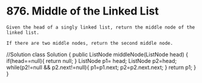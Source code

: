 # 876. Middle of the Linked List
```PS
Given the head of a singly linked list, return the middle node of the linked list.

If there are two middle nodes, return the second middle node.
```
//Solution
class Solution {
    public ListNode middleNode(ListNode head) {
        if(head==null){
            return null;
        }
        ListNode p1= head;
        ListNode p2=head;
        while(p2!=null && p2.next!=null){
            p1=p1.next;
            p2=p2.next.next;
        }
        return p1;
    }
}